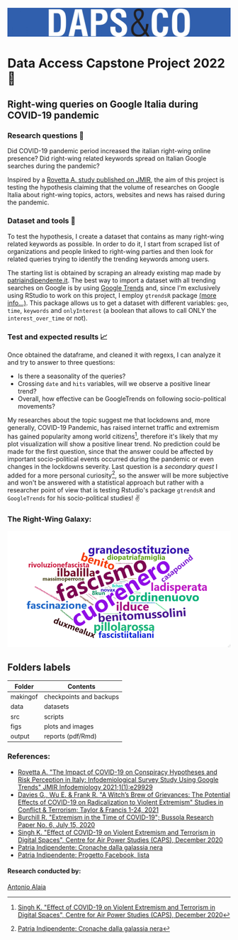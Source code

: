 ![Logo](figs/daps.jpg)

# Data Access Capstone Project 2022 📍
## Right-wing queries on Google Italia during COVID-19 pandemic
### Research questions 🔎
Did COVID-19 pandemic period increased the italian right-wing online presence?
Did right-wing related keywords spread on Italian Google searches during the pandemic?

Inspired by a [Rovetta A. study published on JMIR](https://infodemiology.jmir.org/2021/1/e29929/), the aim of this project is testing the hypothesis claiming that the volume of researches on Google Italia about right-wing topics, actors, websites and news has raised during the pandemic.

### Dataset and tools :bookmark_tabs:
To test the hypothesis, I create a dataset that contains as many right-wing related keywords as possible. In order to do it, I start from scraped list of organizations and people linked to right-wing parties and then look for related queries trying to identify the trending keywords among users.

The starting list is obtained by scraping an already existing map made by [patriaindipendente.it](https://patriaindipendente.it/progetto-facebook/).
The best way to import a dataset with all trending searches on Google is by using [Google Trends](https://trends.google.com/trends/) and, since I'm exclusively using RStudio to work on this project, I employ `gtrendsR` package [(more info...)](https://github.com/PMassicotte/gtrendsR).
This package allows us to get a dataset with different variables: `geo`, `time`, `keywords` and `onlyInterest` (a boolean that allows to call ONLY the `interest_over_time` or not).

### Test and expected results :chart_with_upwards_trend:
Once obtained the dataframe, and cleaned it with regexs, I can analyze it and try to answer to three questions:
- Is there a seasonality of the queries? 
- Crossing `date` and `hits` variables, will we observe a positive linear trend?
- Overall, how effective can be GoogleTrends on following socio-political movements?

My researches about the topic suggest me that lockdowns and, more generally, COVID-19 Pandemic, has raised internet traffic and extremism has gained popularity among world citizens[^1], therefore it's likely that my plot visualization will show a positive linear trend.
No prediction could be made for the first question, since that the answer could be affected by important socio-political events occurred during the pandemic or even changes in the lockdowns severity.
Last question is a _secondary quest_ I added for a more personal curiosity[^2], so the answer will be more subjective and won't be answered with a statistical approach but rather with a researcher point of view that is testing Rstudio's package `gtrendsR` and `GoogleTrends` for his socio-political studies! :v:

### The Right-Wing Galaxy:
![Logo](figs/BlackCloud.png)

## Folders labels

| Folder | Contents |
| ----- | -----|
| makingof | checkpoints and backups |
| data | datasets |
| src | scripts |
| figs | plots and images |
| output | reports (pdf/Rmd) 

### References:

- [Rovetta A. "The Impact of COVID-19 on Conspiracy Hypotheses and Risk Perception in Italy: Infodemiological Survey Study Using Google Trends"
JMIR Infodemiology 2021;1(1):e29929](https://infodemiology.jmir.org/2021/1/e29929/)
- [Davies G., Wu E. & Frank R. "A Witch’s Brew of Grievances: The Potential Effects of COVID-19 on Radicalization to Violent Extremism" Studies in Conflict & Terrorism; Taylor & Francis 1-24, 2021](https://www.tandfonline.com/doi/figure/10.1080/1057610X.2021.1923188?scroll=top&needAccess=true)
- [Burchill R. "Extremism in the Time of COVID-19"; Bussola Research Paper No. 6, July 15, 2020](https://papers.ssrn.com/sol3/papers.cfm?abstract_id=3693293)
- [Singh K. "Effect of COVID-19 on Violent Extremism and Terrorism in Digital Spaces", Centre for Air Power Studies (CAPS), December 2020](https://d1wqtxts1xzle7.cloudfront.net/65213938/Effect_of_Covid_19-with-cover-page-v2.pdf?Expires=1646486122&Signature=ZYLDbbKK-Ll-nEXxFveOmKMIecccuQ4S3zPiARtLSXyFPeT3mCx7UlbivWH3erJMqS32hoEXpaCfwYhMizVLB4n2~HpZzYND84L8iHTXjYPeSiHgVpBItvSyJz25nVt4LSJ2z0JN71e2zIV-qnizrldn-flDz3b5gXcSd-mcUK1D5SRuLzeHOmHDvnlWGgDZcg1Yl049PWVCPPMRl45AF44vLOob6CarcsQV1Mava0rrM-6rutrZIcAViaMbuNHegV8aS~VYzNL772iQT9fig86YsHu54H8JM1NX4xZ~Pi5UlarxDbmSIF8GMSu6jY5JpTCxni2cTlYx7jvo5jVrfw__&Key-Pair-Id=APKAJLOHF5GGSLRBV4ZA)
- [Patria Indipendente: Cronache dalla galassia nera](https://www.patriaindipendente.it/idee/copertine/cronache-dalla-galassia-nera/)
- [Patria Indipendente: Progetto Facebook, lista](https://www.patriaindipendente.it/progetto-facebook/lista_a.html)

#### Research conducted by:
[Antonio Alaia](https://github.com/AntonioAlaia)

[^1]:[Singh K. "Effect of COVID-19 on Violent Extremism and Terrorism in Digital Spaces", Centre for Air Power Studies (CAPS), December 2020](https://d1wqtxts1xzle7.cloudfront.net/65213938/Effect_of_Covid_19-with-cover-page-v2.pdf?Expires=1646486122&Signature=ZYLDbbKK-Ll-nEXxFveOmKMIecccuQ4S3zPiARtLSXyFPeT3mCx7UlbivWH3erJMqS32hoEXpaCfwYhMizVLB4n2~HpZzYND84L8iHTXjYPeSiHgVpBItvSyJz25nVt4LSJ2z0JN71e2zIV-qnizrldn-flDz3b5gXcSd-mcUK1D5SRuLzeHOmHDvnlWGgDZcg1Yl049PWVCPPMRl45AF44vLOob6CarcsQV1Mava0rrM-6rutrZIcAViaMbuNHegV8aS~VYzNL772iQT9fig86YsHu54H8JM1NX4xZ~Pi5UlarxDbmSIF8GMSu6jY5JpTCxni2cTlYx7jvo5jVrfw__&Key-Pair-Id=APKAJLOHF5GGSLRBV4ZA)
[^2]:[Patria Indipendente: Cronache dalla galassia nera](https://www.patriaindipendente.it/idee/copertine/cronache-dalla-galassia-nera/)
